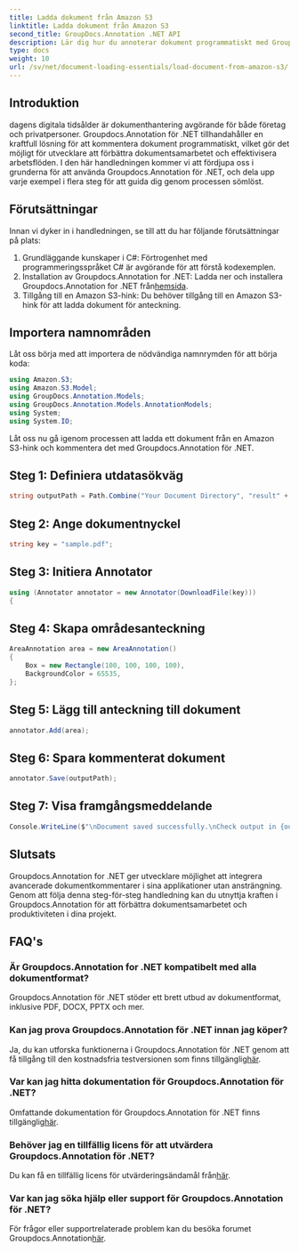 ```yaml
---
title: Ladda dokument från Amazon S3
linktitle: Ladda dokument från Amazon S3
second_title: GroupDocs.Annotation .NET API
description: Lär dig hur du annoterar dokument programmatiskt med Groupdocs.Annotation for .NET. Steg-för-steg handledning för sömlös integration.
type: docs
weight: 10
url: /sv/net/document-loading-essentials/load-document-from-amazon-s3/
---
```

## Introduktion
dagens digitala tidsålder är dokumenthantering avgörande för både företag och privatpersoner. Groupdocs.Annotation för .NET tillhandahåller en kraftfull lösning för att kommentera dokument programmatiskt, vilket gör det möjligt för utvecklare att förbättra dokumentsamarbetet och effektivisera arbetsflöden. I den här handledningen kommer vi att fördjupa oss i grunderna för att använda Groupdocs.Annotation för .NET, och dela upp varje exempel i flera steg för att guida dig genom processen sömlöst.
## Förutsättningar
Innan vi dyker in i handledningen, se till att du har följande förutsättningar på plats:
1. Grundläggande kunskaper i C#: Förtrogenhet med programmeringsspråket C# är avgörande för att förstå kodexemplen.
2.  Installation av Groupdocs.Annotation for .NET: Ladda ner och installera Groupdocs.Annotation for .NET från[hemsida](https://releases.groupdocs.com/annotation/net/).
3. Tillgång till en Amazon S3-hink: Du behöver tillgång till en Amazon S3-hink för att ladda dokument för anteckning.

## Importera namnområden
Låt oss börja med att importera de nödvändiga namnrymden för att börja koda:

```csharp
using Amazon.S3;
using Amazon.S3.Model;
using GroupDocs.Annotation.Models;
using GroupDocs.Annotation.Models.AnnotationModels;
using System;
using System.IO;
```


Låt oss nu gå igenom processen att ladda ett dokument från en Amazon S3-hink och kommentera det med Groupdocs.Annotation för .NET.
## Steg 1: Definiera utdatasökväg
```csharp
string outputPath = Path.Combine("Your Document Directory", "result" + Path.GetExtension("input.pdf"));
```
## Steg 2: Ange dokumentnyckel
```csharp
string key = "sample.pdf";
```
## Steg 3: Initiera Annotator
```csharp
using (Annotator annotator = new Annotator(DownloadFile(key)))
{
```
## Steg 4: Skapa områdesanteckning
```csharp
AreaAnnotation area = new AreaAnnotation()
{
    Box = new Rectangle(100, 100, 100, 100),
    BackgroundColor = 65535,
};
```
## Steg 5: Lägg till anteckning till dokument
```csharp
annotator.Add(area);
```
## Steg 6: Spara kommenterat dokument
```csharp
annotator.Save(outputPath);
```
## Steg 7: Visa framgångsmeddelande
```csharp
Console.WriteLine($"\nDocument saved successfully.\nCheck output in {outputPath}.");
```

## Slutsats
Groupdocs.Annotation for .NET ger utvecklare möjlighet att integrera avancerade dokumentkommentarer i sina applikationer utan ansträngning. Genom att följa denna steg-för-steg handledning kan du utnyttja kraften i Groupdocs.Annotation för att förbättra dokumentsamarbetet och produktiviteten i dina projekt.
## FAQ's
### Är Groupdocs.Annotation for .NET kompatibelt med alla dokumentformat?
Groupdocs.Annotation för .NET stöder ett brett utbud av dokumentformat, inklusive PDF, DOCX, PPTX och mer.
### Kan jag prova Groupdocs.Annotation för .NET innan jag köper?
 Ja, du kan utforska funktionerna i Groupdocs.Annotation för .NET genom att få tillgång till den kostnadsfria testversionen som finns tillgänglig[här](https://releases.groupdocs.com/).
### Var kan jag hitta dokumentation för Groupdocs.Annotation för .NET?
Omfattande dokumentation för Groupdocs.Annotation för .NET finns tillgänglig[här](https://reference.groupdocs.com/annotation/net/).
### Behöver jag en tillfällig licens för att utvärdera Groupdocs.Annotation för .NET?
 Du kan få en tillfällig licens för utvärderingsändamål från[här](https://purchase.groupdocs.com/temporary-license/).
### Var kan jag söka hjälp eller support för Groupdocs.Annotation för .NET?
 För frågor eller supportrelaterade problem kan du besöka forumet Groupdocs.Annotation[här](https://forum.groupdocs.com/c/annotation/10).